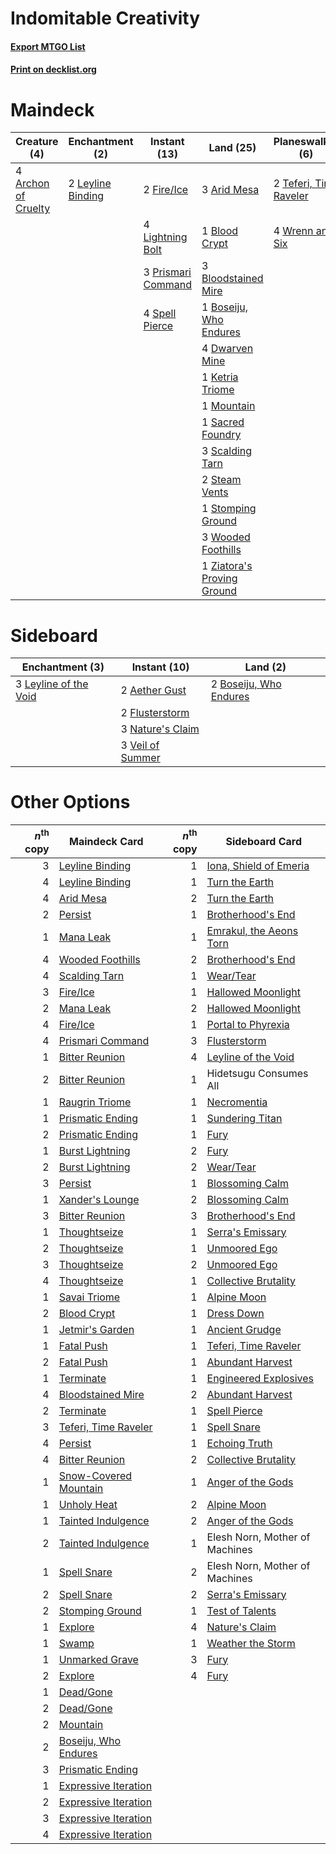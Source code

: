 # Indomitable Creativity

#### [Export MTGO List](../collection/Indomitable%20Creativity/Indomitable%20Creativity.txt)
#### [Print on decklist.org](http://decklist.org/?deckmain=4%09Archon%20of%20Cruelty%0A3%09Arid%20Mesa%0A1%09Blood%20Crypt%0A3%09Bloodstained%20Mire%0A1%09Boseiju,%20Who%20Endures%0A4%09Dwarven%20Mine%0A4%09Fable%20of%20the%20Mirror-Breaker%0A2%09Fire/Ice%0A4%09Indomitable%20Creativity%0A1%09Ketria%20Triome%0A2%09Leyline%20Binding%0A4%09Lightning%20Bolt%0A1%09Mountain%0A1%09Persist%0A3%09Prismari%20Command%0A1%09Sacred%20Foundry%0A3%09Scalding%20Tarn%0A4%09Spell%20Pierce%0A2%09Steam%20Vents%0A1%09Stomping%20Ground%0A2%09Teferi,%20Time%20Raveler%0A1%09Transmogrify%0A3%09Wooded%20Foothills%0A4%09Wrenn%20and%20Six%0A1%09Ziatora's%20Proving%20Ground&deckside=2%09Aether%20Gust%0A2%09Boseiju,%20Who%20Endures%0A2%09Flusterstorm%0A3%09Leyline%20of%20the%20Void%0A3%09Nature's%20Claim%0A3%09Veil%20of%20Summer)
# Maindeck

|                                         Creature (4)                                         |                                      Enchantment (2)                                       |                                        Instant (13)                                         |                                              Land (25)                                              |                                        Planeswalker (6)                                         |                                            Sorcery (6)                                            |         Unknown (4)         |
|----------------------------------------------------------------------------------------------|--------------------------------------------------------------------------------------------|---------------------------------------------------------------------------------------------|-----------------------------------------------------------------------------------------------------|-------------------------------------------------------------------------------------------------|---------------------------------------------------------------------------------------------------|-----------------------------|
|4 [Archon of Cruelty](http://gatherer.wizards.com/Pages/Card/Details.aspx?multiverseid=522151)|2 [Leyline Binding](http://gatherer.wizards.com/Pages/Card/Details.aspx?multiverseid=574504)|2 [Fire/Ice](http://gatherer.wizards.com/Pages/Card/Details.aspx?multiverseid=27165)         |3 [Arid Mesa](http://gatherer.wizards.com/Pages/Card/Details.aspx?multiverseid=405092)               |2 [Teferi, Time Raveler](http://gatherer.wizards.com/Pages/Card/Details.aspx?multiverseid=461148)|4 [Indomitable Creativity](http://gatherer.wizards.com/Pages/Card/Details.aspx?multiverseid=423752)|4 Fable of the Mirror-Breaker|
|                                                                                              |                                                                                            |4 [Lightning Bolt](http://gatherer.wizards.com/Pages/Card/Details.aspx?multiverseid=806)     |1 [Blood Crypt](http://gatherer.wizards.com/Pages/Card/Details.aspx?multiverseid=97102)              |4 [Wrenn and Six](http://gatherer.wizards.com/Pages/Card/Details.aspx?multiverseid=464166)       |1 [Persist](http://gatherer.wizards.com/Pages/Card/Details.aspx?multiverseid=522172)               |                             |
|                                                                                              |                                                                                            |3 [Prismari Command](http://gatherer.wizards.com/Pages/Card/Details.aspx?multiverseid=513706)|3 [Bloodstained Mire](http://gatherer.wizards.com/Pages/Card/Details.aspx?multiverseid=405094)       |                                                                                                 |1 [Transmogrify](http://gatherer.wizards.com/Pages/Card/Details.aspx?multiverseid=485490)          |                             |
|                                                                                              |                                                                                            |4 [Spell Pierce](http://gatherer.wizards.com/Pages/Card/Details.aspx?multiverseid=425876)    |1 [Boseiju, Who Endures](http://gatherer.wizards.com/Pages/Card/Details.aspx?multiverseid=548579)    |                                                                                                 |                                                                                                   |                             |
|                                                                                              |                                                                                            |                                                                                             |4 [Dwarven Mine](http://gatherer.wizards.com/Pages/Card/Details.aspx?multiverseid=473205)            |                                                                                                 |                                                                                                   |                             |
|                                                                                              |                                                                                            |                                                                                             |1 [Ketria Triome](http://gatherer.wizards.com/Pages/Card/Details.aspx?multiverseid=479770)           |                                                                                                 |                                                                                                   |                             |
|                                                                                              |                                                                                            |                                                                                             |1 [Mountain](http://gatherer.wizards.com/Pages/Card/Details.aspx?multiverseid=439859)                |                                                                                                 |                                                                                                   |                             |
|                                                                                              |                                                                                            |                                                                                             |1 [Sacred Foundry](http://gatherer.wizards.com/Pages/Card/Details.aspx?multiverseid=405106)          |                                                                                                 |                                                                                                   |                             |
|                                                                                              |                                                                                            |                                                                                             |3 [Scalding Tarn](http://gatherer.wizards.com/Pages/Card/Details.aspx?multiverseid=405107)           |                                                                                                 |                                                                                                   |                             |
|                                                                                              |                                                                                            |                                                                                             |2 [Steam Vents](http://gatherer.wizards.com/Pages/Card/Details.aspx?multiverseid=405109)             |                                                                                                 |                                                                                                   |                             |
|                                                                                              |                                                                                            |                                                                                             |1 [Stomping Ground](http://gatherer.wizards.com/Pages/Card/Details.aspx?multiverseid=405110)         |                                                                                                 |                                                                                                   |                             |
|                                                                                              |                                                                                            |                                                                                             |3 [Wooded Foothills](http://gatherer.wizards.com/Pages/Card/Details.aspx?multiverseid=405116)        |                                                                                                 |                                                                                                   |                             |
|                                                                                              |                                                                                            |                                                                                             |1 [Ziatora's Proving Ground](http://gatherer.wizards.com/Pages/Card/Details.aspx?multiverseid=555462)|                                                                                                 |                                                                                                   |                             |


# Sideboard

|                                        Enchantment (3)                                         |                                       Instant (10)                                        |                                            Land (2)                                             |
|------------------------------------------------------------------------------------------------|-------------------------------------------------------------------------------------------|-------------------------------------------------------------------------------------------------|
|3 [Leyline of the Void](http://gatherer.wizards.com/Pages/Card/Details.aspx?multiverseid=107682)|2 [Aether Gust](http://gatherer.wizards.com/Pages/Card/Details.aspx?multiverseid=466796)   |2 [Boseiju, Who Endures](http://gatherer.wizards.com/Pages/Card/Details.aspx?multiverseid=548579)|
|                                                                                                |2 [Flusterstorm](http://gatherer.wizards.com/Pages/Card/Details.aspx?multiverseid=228255)  |                                                                                                 |
|                                                                                                |3 [Nature's Claim](http://gatherer.wizards.com/Pages/Card/Details.aspx?multiverseid=382316)|                                                                                                 |
|                                                                                                |3 [Veil of Summer](http://gatherer.wizards.com/Pages/Card/Details.aspx?multiverseid=466952)|                                                                                                 |


# Other Options

|*n*<sup>th</sup> copy|                                         Maindeck Card                                          |*n*<sup>th</sup> copy|                                          Sideboard Card                                          |
|--------------------:|------------------------------------------------------------------------------------------------|--------------------:|--------------------------------------------------------------------------------------------------|
|                    3|[Leyline Binding](http://gatherer.wizards.com/Pages/Card/Details.aspx?multiverseid=574504)      |                    1|[Iona, Shield of Emeria](http://gatherer.wizards.com/Pages/Card/Details.aspx?multiverseid=397800) |
|                    4|[Leyline Binding](http://gatherer.wizards.com/Pages/Card/Details.aspx?multiverseid=574504)      |                    1|[Turn the Earth](http://gatherer.wizards.com/Pages/Card/Details.aspx?multiverseid=534996)         |
|                    4|[Arid Mesa](http://gatherer.wizards.com/Pages/Card/Details.aspx?multiverseid=405092)            |                    2|[Turn the Earth](http://gatherer.wizards.com/Pages/Card/Details.aspx?multiverseid=534996)         |
|                    2|[Persist](http://gatherer.wizards.com/Pages/Card/Details.aspx?multiverseid=522172)              |                    1|[Brotherhood's End](http://gatherer.wizards.com/Pages/Card/Details.aspx?multiverseid=583713)      |
|                    1|[Mana Leak](http://gatherer.wizards.com/Pages/Card/Details.aspx?multiverseid=45242)             |                    1|[Emrakul, the Aeons Torn](http://gatherer.wizards.com/Pages/Card/Details.aspx?multiverseid=397905)|
|                    4|[Wooded Foothills](http://gatherer.wizards.com/Pages/Card/Details.aspx?multiverseid=405116)     |                    2|[Brotherhood's End](http://gatherer.wizards.com/Pages/Card/Details.aspx?multiverseid=583713)      |
|                    4|[Scalding Tarn](http://gatherer.wizards.com/Pages/Card/Details.aspx?multiverseid=405107)        |                    1|[Wear/Tear](http://gatherer.wizards.com/Pages/Card/Details.aspx?multiverseid=368950)              |
|                    3|[Fire/Ice](http://gatherer.wizards.com/Pages/Card/Details.aspx?multiverseid=27165)              |                    1|[Hallowed Moonlight](http://gatherer.wizards.com/Pages/Card/Details.aspx?multiverseid=398505)     |
|                    2|[Mana Leak](http://gatherer.wizards.com/Pages/Card/Details.aspx?multiverseid=45242)             |                    2|[Hallowed Moonlight](http://gatherer.wizards.com/Pages/Card/Details.aspx?multiverseid=398505)     |
|                    4|[Fire/Ice](http://gatherer.wizards.com/Pages/Card/Details.aspx?multiverseid=27165)              |                    1|[Portal to Phyrexia](http://gatherer.wizards.com/Pages/Card/Details.aspx?multiverseid=583820)     |
|                    4|[Prismari Command](http://gatherer.wizards.com/Pages/Card/Details.aspx?multiverseid=513706)     |                    3|[Flusterstorm](http://gatherer.wizards.com/Pages/Card/Details.aspx?multiverseid=228255)           |
|                    1|[Bitter Reunion](http://gatherer.wizards.com/Pages/Card/Details.aspx?multiverseid=583712)       |                    4|[Leyline of the Void](http://gatherer.wizards.com/Pages/Card/Details.aspx?multiverseid=107682)    |
|                    2|[Bitter Reunion](http://gatherer.wizards.com/Pages/Card/Details.aspx?multiverseid=583712)       |                    1|Hidetsugu Consumes All                                                                            |
|                    1|[Raugrin Triome](http://gatherer.wizards.com/Pages/Card/Details.aspx?multiverseid=479771)       |                    1|[Necromentia](http://gatherer.wizards.com/Pages/Card/Details.aspx?multiverseid=485439)            |
|                    1|[Prismatic Ending](http://gatherer.wizards.com/Pages/Card/Details.aspx?multiverseid=522101)     |                    1|[Sundering Titan](http://gatherer.wizards.com/Pages/Card/Details.aspx?multiverseid=442222)        |
|                    2|[Prismatic Ending](http://gatherer.wizards.com/Pages/Card/Details.aspx?multiverseid=522101)     |                    1|[Fury](http://gatherer.wizards.com/Pages/Card/Details.aspx?multiverseid=522202)                   |
|                    1|[Burst Lightning](http://gatherer.wizards.com/Pages/Card/Details.aspx?multiverseid=397662)      |                    2|[Fury](http://gatherer.wizards.com/Pages/Card/Details.aspx?multiverseid=522202)                   |
|                    2|[Burst Lightning](http://gatherer.wizards.com/Pages/Card/Details.aspx?multiverseid=397662)      |                    2|[Wear/Tear](http://gatherer.wizards.com/Pages/Card/Details.aspx?multiverseid=368950)              |
|                    3|[Persist](http://gatherer.wizards.com/Pages/Card/Details.aspx?multiverseid=522172)              |                    1|[Blossoming Calm](http://gatherer.wizards.com/Pages/Card/Details.aspx?multiverseid=522083)        |
|                    1|[Xander's Lounge](http://gatherer.wizards.com/Pages/Card/Details.aspx?multiverseid=555461)      |                    2|[Blossoming Calm](http://gatherer.wizards.com/Pages/Card/Details.aspx?multiverseid=522083)        |
|                    3|[Bitter Reunion](http://gatherer.wizards.com/Pages/Card/Details.aspx?multiverseid=583712)       |                    3|[Brotherhood's End](http://gatherer.wizards.com/Pages/Card/Details.aspx?multiverseid=583713)      |
|                    1|[Thoughtseize](http://gatherer.wizards.com/Pages/Card/Details.aspx?multiverseid=438676)         |                    1|[Serra's Emissary](http://gatherer.wizards.com/Pages/Card/Details.aspx?multiverseid=522106)       |
|                    2|[Thoughtseize](http://gatherer.wizards.com/Pages/Card/Details.aspx?multiverseid=438676)         |                    1|[Unmoored Ego](http://gatherer.wizards.com/Pages/Card/Details.aspx?multiverseid=452962)           |
|                    3|[Thoughtseize](http://gatherer.wizards.com/Pages/Card/Details.aspx?multiverseid=438676)         |                    2|[Unmoored Ego](http://gatherer.wizards.com/Pages/Card/Details.aspx?multiverseid=452962)           |
|                    4|[Thoughtseize](http://gatherer.wizards.com/Pages/Card/Details.aspx?multiverseid=438676)         |                    1|[Collective Brutality](http://gatherer.wizards.com/Pages/Card/Details.aspx?multiverseid=414380)   |
|                    1|[Savai Triome](http://gatherer.wizards.com/Pages/Card/Details.aspx?multiverseid=479773)         |                    1|[Alpine Moon](http://gatherer.wizards.com/Pages/Card/Details.aspx?multiverseid=447264)            |
|                    2|[Blood Crypt](http://gatherer.wizards.com/Pages/Card/Details.aspx?multiverseid=97102)           |                    1|[Dress Down](http://gatherer.wizards.com/Pages/Card/Details.aspx?multiverseid=522115)             |
|                    1|[Jetmir's Garden](http://gatherer.wizards.com/Pages/Card/Details.aspx?multiverseid=555451)      |                    1|[Ancient Grudge](http://gatherer.wizards.com/Pages/Card/Details.aspx?multiverseid=235600)         |
|                    1|[Fatal Push](http://gatherer.wizards.com/Pages/Card/Details.aspx?multiverseid=423724)           |                    1|[Teferi, Time Raveler](http://gatherer.wizards.com/Pages/Card/Details.aspx?multiverseid=461148)   |
|                    2|[Fatal Push](http://gatherer.wizards.com/Pages/Card/Details.aspx?multiverseid=423724)           |                    1|[Abundant Harvest](http://gatherer.wizards.com/Pages/Card/Details.aspx?multiverseid=522223)       |
|                    1|[Terminate](http://gatherer.wizards.com/Pages/Card/Details.aspx?multiverseid=176449)            |                    1|[Engineered Explosives](http://gatherer.wizards.com/Pages/Card/Details.aspx?multiverseid=50139)   |
|                    4|[Bloodstained Mire](http://gatherer.wizards.com/Pages/Card/Details.aspx?multiverseid=405094)    |                    2|[Abundant Harvest](http://gatherer.wizards.com/Pages/Card/Details.aspx?multiverseid=522223)       |
|                    2|[Terminate](http://gatherer.wizards.com/Pages/Card/Details.aspx?multiverseid=176449)            |                    1|[Spell Pierce](http://gatherer.wizards.com/Pages/Card/Details.aspx?multiverseid=425876)           |
|                    3|[Teferi, Time Raveler](http://gatherer.wizards.com/Pages/Card/Details.aspx?multiverseid=461148) |                    1|[Spell Snare](http://gatherer.wizards.com/Pages/Card/Details.aspx?multiverseid=446100)            |
|                    4|[Persist](http://gatherer.wizards.com/Pages/Card/Details.aspx?multiverseid=522172)              |                    1|[Echoing Truth](http://gatherer.wizards.com/Pages/Card/Details.aspx?multiverseid=405212)          |
|                    4|[Bitter Reunion](http://gatherer.wizards.com/Pages/Card/Details.aspx?multiverseid=583712)       |                    2|[Collective Brutality](http://gatherer.wizards.com/Pages/Card/Details.aspx?multiverseid=414380)   |
|                    1|[Snow-Covered Mountain](http://gatherer.wizards.com/Pages/Card/Details.aspx?multiverseid=121233)|                    1|[Anger of the Gods](http://gatherer.wizards.com/Pages/Card/Details.aspx?multiverseid=438682)      |
|                    1|[Unholy Heat](http://gatherer.wizards.com/Pages/Card/Details.aspx?multiverseid=522221)          |                    2|[Alpine Moon](http://gatherer.wizards.com/Pages/Card/Details.aspx?multiverseid=447264)            |
|                    1|[Tainted Indulgence](http://gatherer.wizards.com/Pages/Card/Details.aspx?multiverseid=555428)   |                    2|[Anger of the Gods](http://gatherer.wizards.com/Pages/Card/Details.aspx?multiverseid=438682)      |
|                    2|[Tainted Indulgence](http://gatherer.wizards.com/Pages/Card/Details.aspx?multiverseid=555428)   |                    1|Elesh Norn, Mother of Machines                                                                    |
|                    1|[Spell Snare](http://gatherer.wizards.com/Pages/Card/Details.aspx?multiverseid=446100)          |                    2|Elesh Norn, Mother of Machines                                                                    |
|                    2|[Spell Snare](http://gatherer.wizards.com/Pages/Card/Details.aspx?multiverseid=446100)          |                    2|[Serra's Emissary](http://gatherer.wizards.com/Pages/Card/Details.aspx?multiverseid=522106)       |
|                    2|[Stomping Ground](http://gatherer.wizards.com/Pages/Card/Details.aspx?multiverseid=405110)      |                    1|[Test of Talents](http://gatherer.wizards.com/Pages/Card/Details.aspx?multiverseid=513536)        |
|                    1|[Explore](http://gatherer.wizards.com/Pages/Card/Details.aspx?multiverseid=451098)              |                    4|[Nature's Claim](http://gatherer.wizards.com/Pages/Card/Details.aspx?multiverseid=382316)         |
|                    1|[Swamp](http://gatherer.wizards.com/Pages/Card/Details.aspx?multiverseid=439858)                |                    1|[Weather the Storm](http://gatherer.wizards.com/Pages/Card/Details.aspx?multiverseid=464140)      |
|                    1|[Unmarked Grave](http://gatherer.wizards.com/Pages/Card/Details.aspx?multiverseid=522182)       |                    3|[Fury](http://gatherer.wizards.com/Pages/Card/Details.aspx?multiverseid=522202)                   |
|                    2|[Explore](http://gatherer.wizards.com/Pages/Card/Details.aspx?multiverseid=451098)              |                    4|[Fury](http://gatherer.wizards.com/Pages/Card/Details.aspx?multiverseid=522202)                   |
|                    1|[Dead/Gone](http://gatherer.wizards.com/Pages/Card/Details.aspx?multiverseid=126419)            |                     |                                                                                                  |
|                    2|[Dead/Gone](http://gatherer.wizards.com/Pages/Card/Details.aspx?multiverseid=126419)            |                     |                                                                                                  |
|                    2|[Mountain](http://gatherer.wizards.com/Pages/Card/Details.aspx?multiverseid=439859)             |                     |                                                                                                  |
|                    2|[Boseiju, Who Endures](http://gatherer.wizards.com/Pages/Card/Details.aspx?multiverseid=548579) |                     |                                                                                                  |
|                    3|[Prismatic Ending](http://gatherer.wizards.com/Pages/Card/Details.aspx?multiverseid=522101)     |                     |                                                                                                  |
|                    1|[Expressive Iteration](http://gatherer.wizards.com/Pages/Card/Details.aspx?multiverseid=513678) |                     |                                                                                                  |
|                    2|[Expressive Iteration](http://gatherer.wizards.com/Pages/Card/Details.aspx?multiverseid=513678) |                     |                                                                                                  |
|                    3|[Expressive Iteration](http://gatherer.wizards.com/Pages/Card/Details.aspx?multiverseid=513678) |                     |                                                                                                  |
|                    4|[Expressive Iteration](http://gatherer.wizards.com/Pages/Card/Details.aspx?multiverseid=513678) |                     |                                                                                                  |

